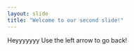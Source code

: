 ```yaml
---
layout: slide
title: "Welcome to our second slide!"
---
```

Heyyyyyyy
Use the left arrow to go back!
